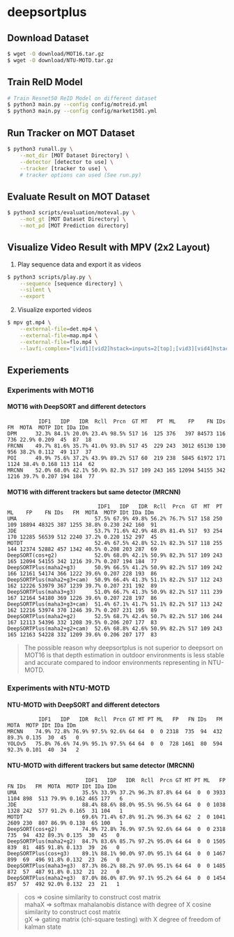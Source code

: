 # deepsortplus

## Download Dataset
```bash
$ wget -O download/MOT16.tar.gz
$ wget -O download/NTU-MOTD.tar.gz
```

## Train ReID Model
```bash
# Train Resnet50 ReID Model on different dataset
$ python3 main.py --config config/motreid.yml
$ python3 main.py --config config/market1501.yml
```

## Run Tracker on MOT Dataset
```bash
$ python3 runall.py \
    --mot_dir [MOT Dataset Directory] \
    --detector [detector to use] \
    --tracker [tracker to use] \
    # tracker options can used (See run.py)
```

## Evaluate Result on MOT Dataset
```bash
$ python3 scripts/evaluation/moteval.py \
    --mot_gt [MOT Dataset Directory] \
    --mot_pd [MOT Prediction directory]
```

## Visualize Video Result with MPV (2x2 Layout)
1. Play sequence data and export it as videos
```bash
$ python3 scripts/play.py \
    --sequence [sequence directory] \
    --silent \
    --export
```
2. Visualize exported videos
```bash
$ mpv gt.mp4 \
    --external-file=det.mp4 \
    --external-file=map.mp4 \
    --external-file=flo.mp4 \
    --lavfi-complex="[vid1][vid2]hstack=inputs=2[top];[vid3][vid4]hstack=inputs=2[bottom];[top][bottom]vstack=inputs=2[vo]"
```

## Experiements

### Experiments with MOT16

#### MOT16 with DeepSORT and different detectors
```
          IDF1   IDP   IDR  Rcll  Prcn  GT MT   PT  ML    FP    FN IDs   FM  MOTA  MOTP IDt IDa IDm
DPM      32.3% 84.1% 20.0% 23.4% 98.5% 517 16  125 376   397 84573 116  736 22.9% 0.209  45  87  18
FRCNN    49.7% 81.6% 35.7% 41.0% 93.8% 517 45  229 243  3012 65130 130  956 38.2% 0.112  49 117  37
POI      49.9% 75.6% 37.2% 43.9% 89.2% 517 60  219 238  5845 61972 171 1124 38.4% 0.168 113 114  62
MRCNN    52.0% 68.0% 42.1% 50.9% 82.3% 517 109 243 165 12094 54155 342 1216 39.7% 0.207 194 184  77
```

#### MOT16 with different trackers but same detector (MRCNN)
```
                             IDF1   IDP   IDR  Rcll  Prcn  GT  MT  PT  ML    FP    FN IDs   FM  MOTA  MOTP IDt IDa IDm
UMA                         57.5% 67.9% 49.8% 56.2% 76.7% 517 158 250 109 18894 48325 387 1255 38.8% 0.230 242 160  91
JDE                         53.7% 71.6% 42.9% 48.8% 81.4% 517  93 254 170 12285 56539 512 2240 37.2% 0.220 152 297  45
MOTDT                       52.4% 67.5% 42.8% 52.1% 82.3% 517 118 255 144 12374 52882 457 1342 40.5% 0.208 203 287  69
DeepSORT(cos+g2)            52.0% 68.0% 42.1% 50.9% 82.3% 517 109 243 165 12094 54155 342 1216 39.7% 0.207 194 184  77
DeepSORTPlus(maha2+g3)      50.9% 66.5% 41.2% 50.9% 82.2% 517 109 242 166 12161 54174 366 1222 39.6% 0.207 228 193  86
DeepSORTPlus(maha2+g3+cam)  50.9% 66.4% 41.3% 51.1% 82.2% 517 112 243 162 12226 53979 367 1239 39.7% 0.207 231 192  89
DeepSORTPlus(maha3+g3)      51.0% 66.7% 41.3% 50.9% 82.2% 517 111 239 167 12164 54180 369 1226 39.6% 0.207 228 197  86
DeepSORTPlus(maha3+g3+cam)  51.4% 67.1% 41.7% 51.1% 82.2% 517 113 242 162 12216 53974 370 1246 39.7% 0.207 231 195  89
DeepSORTPlus(maha2+g2)      52.5% 68.7% 42.4% 50.7% 82.2% 517 106 244 167 12113 54396 332 1208 39.5% 0.206 207 177  83
DeepSORTPlus(maha2+g2+cam)  52.6% 68.8% 42.6% 50.9% 82.2% 517 109 243 165 12163 54228 332 1209 39.6% 0.206 207 177  83
```
> The possible reason why deepsortplus is not superior to deepsort on MOT16 is that depth estimation in outdoor environments is less stable and accurate compared to indoor environments representing in NTU-MOTD.

### Experiments with NTU-MOTD

#### NTU-MOTD with DeepSORT and different detectors
```
          IDF1   IDP   IDR  Rcll  Prcn GT MT PT ML   FP   FN IDs   FM  MOTA  MOTP IDt IDa IDm
MRCNN    74.9% 72.8% 76.9% 97.5% 92.6% 64 64  0  0 2318  735  94  432 89.3% 0.135  30  45   0
YOLOv5   75.8% 76.6% 74.9% 95.1% 97.5% 64 64  0  0  728 1461  80  594 92.3% 0.101  40  34   2
```

#### NTU-MOTD with different trackers but same detector (MRCNN)
```
                         IDF1   IDP   IDR  Rcll  Prcn GT MT PT ML   FP   FN IDs   FM  MOTA  MOTP IDt IDa IDm
UMA                     35.5% 33.9% 37.2% 96.3% 87.8% 64 64  0  0 3933 1104 898  513 79.9% 0.162 465 177   6
JDE                     88.4% 88.6% 88.0% 95.5% 96.5% 64 64  0  0 1038 1328 242  577 91.2% 0.165  31 104   1
MOTDT                   69.6% 71.4% 67.8% 91.2% 96.3% 64 62  2  0 1041 2609 230  807 86.9% 0.138  65 100   1
DeepSORT(cos+g2)        74.9% 72.8% 76.9% 97.5% 92.6% 64 64  0  0 2318  735  94  432 89.3% 0.135  30  45   0
DeepSORTPlus(maha2+g2)  84.7% 83.6% 85.7% 97.2% 95.0% 64 64  0  0 1505  839  81  485 91.8% 0.133  39  26   0
DeepSORTPlus(cos+g3)    89.1% 88.1% 90.0% 97.0% 95.1% 64 64  0  0 1467  899  69  496 91.8% 0.132  23  26   0
DeepSORTPlus(maha3+g3)  87.3% 86.2% 88.2% 97.0% 95.1% 64 64  0  0 1485  872  57  487 91.8% 0.132  21  22   0
DeepSORTPlus(maha2+g3)  87.0% 86.0% 87.9% 97.1% 95.2% 64 64  0  0 1454  857  57  492 92.0% 0.132  23  21   1
```
> cos => cosine similarity to construct cost matrix  
> mahaX => softmax mahalanobis distance with degree of X cosine similarity to construct cost matrix  
> gX => gating matrix (chi-square testing) with X degree of freedom of kalman state
